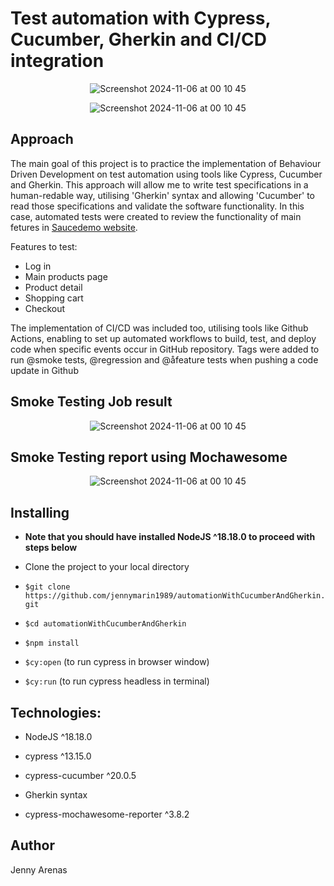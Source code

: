 # Test automation with Cypress, Cucumber, Gherkin and CI/CD integration

<div align="center">

![Screenshot 2024-11-06 at 00 10 45](https://github.com/user-attachments/assets/09864d57-bfc6-4ce6-bb90-3a1250ecc21b)

</div>

<div align="center">

![Screenshot 2024-11-06 at 00 10 45](https://github.com/user-attachments/assets/304de15f-f7c4-4190-afa0-4843f889c2b0)

</div>

## Approach

The main goal of this project is to practice the implementation of Behaviour Driven Development on test automation using tools like Cypress, Cucumber and Gherkin. This approach will allow me to write test specifications in a human-redable way, utilising 'Gherkin' syntax and allowing 'Cucumber' to read those specifications and validate the software functionality. In this case, automated tests were created to review the functionality of main fetures in [Saucedemo website](https://www.saucedemo.com/).

Features to test:

- Log in
- Main products page
- Product detail
- Shopping cart
- Checkout

The implementation of CI/CD was included too, utilising tools like Github Actions, enabling to set up automated workflows to build, test, and deploy code when specific events occur in GitHub repository. Tags were added to run @smoke tests, @regression and @åfeature tests when pushing a code update in Github

## Smoke Testing Job result

<div align="center">

![Screenshot 2024-11-06 at 00 10 45](https://github.com/user-attachments/assets/44934509-5d7e-4c01-8dc8-e9391d37ffc8)

</div>

## Smoke Testing report using Mochawesome

<div align="center">

![Screenshot 2024-11-06 at 00 10 45](https://github.com/user-attachments/assets/e9ebb58c-b944-42b5-a89b-0b9054e5e8d3)

</div>

## Installing

- **Note that you should have installed NodeJS ^18.18.0 to proceed with steps below**

- Clone the project to your local directory

- `$git clone https://github.com/jennymarin1989/automationWithCucumberAndGherkin.git`

- `$cd automationWithCucumberAndGherkin`

- `$npm install`

- `$cy:open` (to run cypress in browser window)

- `$cy:run` (to run cypress headless in terminal)

## Technologies:

- NodeJS ^18.18.0

- cypress ^13.15.0

- cypress-cucumber ^20.0.5

- Gherkin syntax

- cypress-mochawesome-reporter ^3.8.2

## Author

Jenny Arenas
